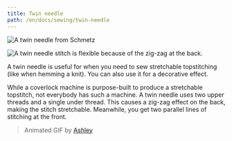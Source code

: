 ```yaml
---
title: Twin needle
path: /en/docs/sewing/twin-needle
---
```


![A twin needle from Schmetz](twin-needle.jpg)

![A twin needle stitch is flexible because of the zig-zag at the back.](twin-needle.gif)

A twin needle is useful for when you need to sew stretchable topstitching (like when hemming a knit). You can also use it for a decorative effect.

While a coverlock machine is purpose-built to produce a stretchable topstitch, not everybody has such a machine. A twin needle uses two upper threads and a single under thread. This causes a zig-zag effect on the back, making the stitch stretchable. Meanwhile, you get two parallel lines of stitching at the front.

> Animated GIF by [Ashley](http://www.makeit-loveit.com/2011/05/sewing-tips-basic-stitches-plus-double.html)